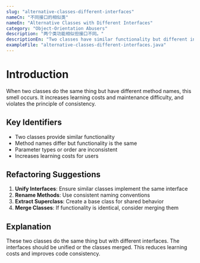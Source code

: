 ```yaml
---
slug: "alternative-classes-different-interfaces"
nameCn: "不同接口的相似类"
nameEn: "Alternative Classes with Different Interfaces"
category: "Object-Orientation Abusers"
description: "两个类功能相似但接口不同。"
descriptionEn: "Two classes have similar functionality but different interfaces."
exampleFile: "alternative-classes-different-interfaces.java"
---
```


# Introduction

When two classes do the same thing but have different method names, this smell occurs. It increases learning costs and maintenance difficulty, and violates the principle of consistency.

## Key Identifiers

- Two classes provide similar functionality
- Method names differ but functionality is the same
- Parameter types or order are inconsistent
- Increases learning costs for users

## Refactoring Suggestions

1. **Unify Interfaces**: Ensure similar classes implement the same interface
2. **Rename Methods**: Use consistent naming conventions
3. **Extract Superclass**: Create a base class for shared behavior
4. **Merge Classes**: If functionality is identical, consider merging them

## Explanation

These two classes do the same thing but with different interfaces. The interfaces should be unified or the classes merged. This reduces learning costs and improves code consistency.